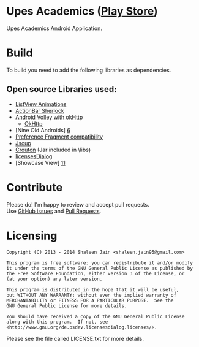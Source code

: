 Upes Academics ([Play Store][1])
===========
Upes Academics Android Application.

Build
===========
To build you need to add the following libraries as dependencies.

Open source Libraries used:
--------------

- [ListView Animations][2]
- [ActionBar Sherlock][3]
- [Android Volley with okHttp][4]
	- [OkHttp][5]
- [Nine Old Androids] [6]
- [Preference Fragment compatibility][7]
- [Jsoup][8]
- [Crouton][9] (Jar included in \libs)
- [licensesDialog][10]
- [Showcase View] [11]

Contribute
==========
Please do! I'm happy to review and accept pull requests.<br>
Use [GitHub issues](https://github.com/Shalzz/upes-academics/issues) and [Pull Requests](https://github.com/Shalzz/upes-academics/pulls).

Licensing
==========

	Copyright (C) 2013 - 2014 Shaleen Jain <shaleen.jain95@gmail.com>
	
	This program is free software: you can redistribute it and/or modify
	it under the terms of the GNU General Public License as published by
	the Free Software Foundation, either version 3 of the License, or
	(at your option) any later version.
	
	This program is distributed in the hope that it will be useful,
	but WITHOUT ANY WARRANTY; without even the implied warranty of
	MERCHANTABILITY or FITNESS FOR A PARTICULAR PURPOSE.  See the
	GNU General Public License for more details.
	
	You should have received a copy of the GNU General Public License
	along with this program.  If not, see <http://www.gnu.org/de.psdev.licensesdialog.licenses/>.
	
Please see the file called LICENSE.txt for more details.

[1]: https://play.google.com/store/apps/details?id=com.shalzz.attendance
[2]: https://github.com/nhaarman/ListViewAnimations
[3]: http://actionbarsherlock.com/download.html
[4]: https://android.googlesource.com/platform/frameworks/volley/
[5]: http://square.github.io/okhttp/#download
[6]: http://nineoldandroids.com/
[7]: https://github.com/kolavar/android-support-v4-preferencefragment
[8]: http://jsoup.org/download
[9]: https://github.com/keyboardsurfer/Crouton
[10]: https://github.com/PSDev/LicensesDialog
[11]: http://amlcurran.github.io/ShowcaseView/
